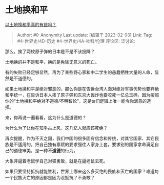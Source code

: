 # 土地换和平
[以土地换和平真的有错吗？](https://www.zhihu.com/question/581573258/answer/2873755065)

> Author: #0-Anonymity
> Last update: [编辑于 2023-02-03]
> Link:
> Tag: #4-世界史/4D-历史 #4-世界史/4A-社科/伦理
> 评论区:
> 泛讨论:

那么，挨了两枚原子弹的日本是不是不该投降？

土地换的并不是和平，换的是免除无意义的死亡。

有的失败已经足够显然，再为了某些野心家和中二学生的愚蠢牺牲大量的人命，显然是不道德的。

如果土地换和平是绝对邪恶的，那么你是在告诉台湾人面对绝对军事优势也要弃绝和平统一，在告诉日本人挨了原子弹和东京大轰炸也要咬死一亿总玉碎。因为按照你的“土地换和平绝对不道德/不明智论”，这是ta们逻辑上唯一能令你满意的选择。

来，你再说一遍看看，这为什么是道德的？

为什么为了让你在知乎占上风，这几亿人就应该死绝？

再次提醒，作为不灭之国，我们中国的很多固有信念和传统，对其它国家、其它民族是不适用的。把自己独有禀赋的要求强往人家身上套，要求别的国家拿命满足自己的道德审美，是一种**不道德**的行为。

大象非逼着老鼠学自己对猫勇敢，就是在逼老鼠去死。

如果只要坚持抵抗就能胜利，世界上哪来这么多灭绝的民族和灭亡的国家？难道每一个民族灭亡的原因都是因为没抵抗？不勇敢？
